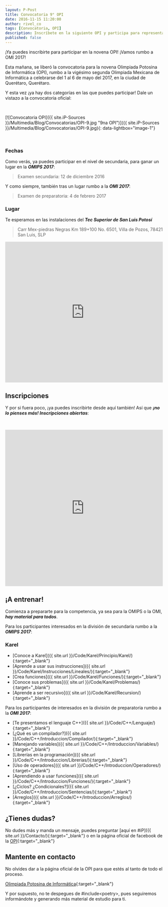 ```yaml
---
layout: P-Post
title: Convocatoria 9° OPI
date: 2016-11-15 11:20:00
author: rivel_co
tags: [Convocatoria, OPI]
description: Inscríbete en la siguiente OPI y participa para representar a San Luis Potosí en la OMI 2017
published: false
---
```


¡Ya puedes inscribirte para participar en la novena OPI! ¡Vamos rumbo a OMI 2017!

Esta mañana, se liberó la convocatoria para la novena Olimpiada Potosina de Informática (OPI), rumbo a la vigésimo segunda Olimpiada Mexicana de Informática a celebrarse del 1 al 6 de mayo del 2017, en la ciudad de Querétaro, Querétaro.

Y esta vez ¡ya hay dos categorías en las que puedes participar! Dale un vistazo a la convocatoria oficial:

&nbsp;

[![Convocatoria OPI]({{ site.iP-Sources }}/Multimedia/Blog/Convocatorias/OPI-9.jpg "9na OPI")]({{ site.iP-Sources }}/Multimedia/Blog/Convocatorias/OPI-9.jpg){: data-lightbox="image-1"}

&nbsp;

### Fechas

Como verás, ya puedes participar en el nivel de secundaria, para ganar un lugar en la ***OMIPS 2017***:

> Examen secundaria: 12 de diciembre 2016

Y como siempre, también tras un lugar rumbo a la ***OMI 2017***:

> Examen de preparatoria: 4 de febrero 2017

### Lugar

Te esperamos en las instalaciones del ***Tec Superior de San Luis Potosí***

> Carr Mex-piedras Negras Km 189+100 No. 6501, Villa de Pozos, 78421 San Luis, SLP

<iframe src="https://www.google.com/maps/embed?pb=!1m14!1m8!1m3!1d14790.32314873999!2d-100.87177632701416!3d22.06562608766251!3m2!1i1024!2i768!4f13.1!3m3!1m2!1s0x0%3A0x716b9ca157887020!2sInstituto+Tecnol%C3%B3gico+Superior+De+San+Luis+Potos%C3%AD!5e0!3m2!1ses!2smx!4v1479936925950" width="100%" height="450" frameborder="0" style="border:0" allowfullscreen></iframe>

## Inscripciones

Y por si fuera poco, ¡ya puedes inscribirte desde aquí también! Así que ***¡no lo pienses más! Inscripciones abiertas***:

&nbsp;

<iframe src="https://docs.google.com/forms/d/e/1FAIpQLSee248qVs7JFj7TsZP_tAky55vT4Lit9hZHM6pxFKFYYgtxqQ/viewform?embedded=true" width="100%" height="500" frameborder="0" marginheight="0" marginwidth="0">Cargando...</iframe>

## ¡A entrenar!

Comienza a prepararte para la competencia, ya sea para la OMIPS o la OMI, ***hay material para todos***.

Para los participantes interesados en la división de secundaria rumbo a la ***OMIPS 2017***:

### Karel

- [Conoce a Karel]({{ site.url }}/Code/Karel/Principio/Karel/){:target="_blank"}
- [Aprende a usar sus instrucciones]({{ site.url }}/Code/Karel/Instrucciones/Lineales/){:target="_blank"}
- [Crea funciones]({{ site.url }}/Code/Karel/Funciones/){:target="_blank"}
- [Conoce sus problemas]({{ site.url }}/Code/Karel/Problemas/){:target="_blank"}
- [Aprende a ser recursivo]({{ site.url }}/Code/Karel/Recursion/){:target="_blank"}

Para los participantes de interesados en la división de preparatoria rumbo a la ***OMI 2017***:

- [Te presentamos el lenguaje C++]({{ site.url }}/Code/C++/Lenguaje/){:target="_blank"}
- [¿Qué es un compilador?]({{ site.url }}/Code/C++/Introduccion/Compilador/){:target="_blank"}
- [Manejando variables]({{ site.url }}/Code/C++/Introduccion/Variables/){:target="_blank"}
- [Librerías en la programación]({{ site.url }}/Code/C++/Introduccion/Librerias/){:target="_blank"}
- [Uso de operadores]({{ site.url }}/Code/C++/Introduccion/Operadores/){:target="_blank"}
- [Aprendiendo a usar funciones]({{ site.url }}/Code/C++/Introduccion/Funciones/){:target="_blank"}
- [¿Ciclos? ¿Condicionales?]({{ site.url }}/Code/C++/Introduccion/Sentencias/){:target="_blank"}
- [Arreglos]({{ site.url }}/Code/C++/Introduccion/Arreglos/){:target="_blank"}

## ¿Tienes dudas?

No dudes más y manda un mensaje, puedes preguntar [aquí en #iP]({{ site.url }}/Contacto/){:target="_blank"} 
o en la página oficial de facebook de la [OPI](https://www.facebook.com/olimpiada.potosina.de.informatica){:target="_blank"}

## Mantente en contacto

No olvides dar <i class="fa fa-thumbs-o-up" aria-hidden="true"></i> a la página oficial de la OPI para que estés al tanto de todo el proceso.

<i class="fa fa-facebook-square" aria-hidden="true"></i> [Olimpiada Potosina de Informática](https://www.facebook.com/olimpiada.potosina.de.informatica){:target="_blank"}

Y por supuesto, no te despegues de \#include&lt;<span>poetry</span>&gt;, pues seguiremos informándote y generando más material de estudio para ti.